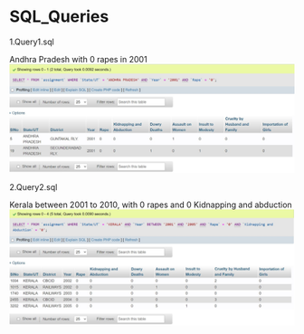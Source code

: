 # SQL_Queries

1.Query1.sql

Andhra Pradesh with 0 rapes in 2001
<img src="SCREENSHOTS/QUERY 1.jpg">


2.Query2.sql

Kerala between 2001 to 2010, with 0 rapes and 0 Kidnapping and abduction
<img src="SCREENSHOTS/Query 2.jpg">
